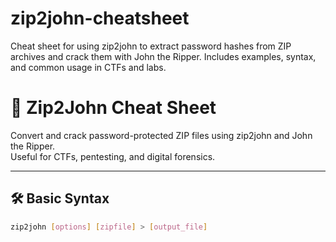 # zip2john-cheatsheet
Cheat sheet for using zip2john to extract password hashes from ZIP archives and crack them with John the Ripper. Includes examples, syntax, and common usage in CTFs and labs.
# 🧩 Zip2John Cheat Sheet
Convert and crack password-protected ZIP files using zip2john and John the Ripper.  
Useful for CTFs, pentesting, and digital forensics.

---

## 🛠️ Basic Syntax

```bash
zip2john [options] [zipfile] > [output_file]
